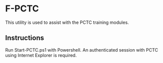 # F-PCTC
This utility is used to assist with the PCTC training modules.

## Instructions
Run Start-PCTC.ps1 with Powershell. An authenticated session with PCTC using Internet Explorer is required.
